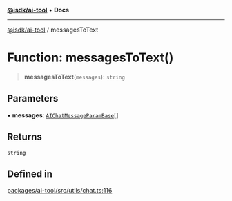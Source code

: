 [**@isdk/ai-tool**](../README.md) • **Docs**

***

[@isdk/ai-tool](../globals.md) / messagesToText

# Function: messagesToText()

> **messagesToText**(`messages`): `string`

## Parameters

• **messages**: [`AIChatMessageParamBase`](../interfaces/AIChatMessageParamBase.md)[]

## Returns

`string`

## Defined in

[packages/ai-tool/src/utils/chat.ts:116](https://github.com/isdk/ai-tool.js/blob/5f9f0083c734722103ff5468e424b48c212a55f0/src/utils/chat.ts#L116)
